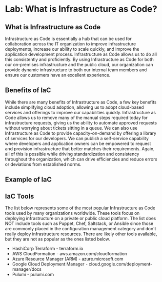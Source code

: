 # Lab: What is Infrastructure as Code?

## What is Infrastructure as Code

Infrastructure as Code is essentially a hub that can be used for collaboration across the IT organization to improve infrastructure deployments, increase our ability to scale quickly, and improve the application development process. Infrastructure as Code allows us to do all this consistently and proficiently. By using Infrastructure as Code for both our on-premises infrastructure and the public cloud, our organization can provide dynamic infrastructure to both our internal team members and ensure our customers have an excellent experience.

## Benefits of IaC

While there are many benefits of Infrastructure as Code, a few key benefits include simplifying cloud adoption, allowing us to adopt cloud-based services and offerings to improve our capabilities quickly. Infrastructure as Code allows us to remove many of the manual steps required today for infrastructure requests, giving us the ability to automate approved requests without worrying about tickets sitting in a queue. We can also use Infrastructure as Code to provide capacity-on-demand by offering a library of services for our developers. We can publish a self-service capability where developers and application owners can be empowered to request and provision infrastructure that better matches their requirements. Again, all of this is possible while driving standardization and consistency throughout the organization, which can drive efficiencies and reduce errors or deviations from established norms.

## Example of IaC

## IaC Tools

The list below represents some of the most popular Infrastructure as Code tools used by many organizations worldwide. These tools focus on deploying infrastructure on a private or public cloud platform. The list does NOT include tools such as Puppet, Chef, Saltstack, or Ansible since those are commonly placed in the configuration management category and don't really deploy infrastructure resources. There are likely other tools available, but they are not as popular as the ones listed below.

- HashiCorp Terraform - terraform.io
- AWS CloudFormation - aws.amazon.com/cloudformation
- Azure Resource Manager (ARM) - azure.microsoft.com
- Google Cloud Deployment Manager - cloud.google.com/deployment-manager/docs
- Pulumi - pulumi.com
